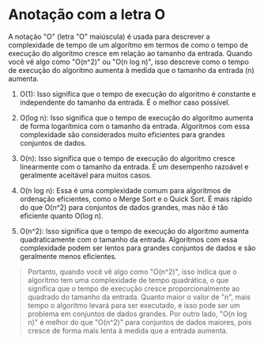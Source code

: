 # Anotação com a letra O

A notação "O" (letra "O" maiúscula) é usada para descrever a complexidade de tempo de um algoritmo em termos de como o tempo de execução do algoritmo cresce em relação ao tamanho da entrada. Quando você vê algo como "O(n^2)" ou "O(n log n)", isso descreve como o tempo de execução do algoritmo aumenta à medida que o tamanho da entrada (n) aumenta.

1. O(1): Isso significa que o tempo de execução do algoritmo é constante e independente do tamanho da entrada. É o melhor caso possível.

2. O(log n): Isso significa que o tempo de execução do algoritmo aumenta de forma logarítmica com o tamanho da entrada. Algoritmos com essa complexidade são considerados muito eficientes para grandes conjuntos de dados.

3. O(n): Isso significa que o tempo de execução do algoritmo cresce linearmente com o tamanho da entrada. É um desempenho razoável e geralmente aceitável para muitos casos.

4. O(n log n): Essa é uma complexidade comum para algoritmos de ordenação eficientes, como o Merge Sort e o Quick Sort. É mais rápido do que O(n^2) para conjuntos de dados grandes, mas não é tão eficiente quanto O(log n).

5. O(n^2): Isso significa que o tempo de execução do algoritmo aumenta quadraticamente com o tamanho da entrada. Algoritmos com essa complexidade podem ser lentos para grandes conjuntos de dados e são geralmente menos eficientes.


> Portanto, quando você vê algo como "O(n^2)", isso indica que o algoritmo tem uma complexidade de tempo quadrática, o que significa que o tempo de execução cresce proporcionalmente ao quadrado do tamanho da entrada. Quanto maior o valor de "n", mais tempo o algoritmo levará para ser executado, e isso pode ser um problema em conjuntos de dados grandes. Por outro lado, "O(n log n)" é melhor do que "O(n^2)" para conjuntos de dados maiores, pois cresce de forma mais lenta à medida que a entrada aumenta.